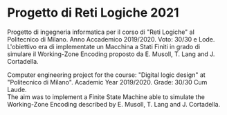# Progetto di Reti Logiche 2021
Progetto di ingegneria informatica per il corso di "Reti Logiche" al Politecnico di Milano. Anno Accademico 2019/2020. Voto: 30/30 e Lode.\
L'obiettivo era di implementate un Macchina a Stati Finiti in grado di simulare il Working-Zone Encoding proposto da E. Musoll, T. Lang and J. Cortadella.

Computer engineering project for the course: "Digital logic design" at "Politecnico di Milano". Academic Year 2019/2020. Grade: 30/30 Cum Laude.\
The aim was to implement a Finite State Machine able to simulate the Working-Zone Encoding described by E. Musoll, T. Lang and J. Cortadella.
